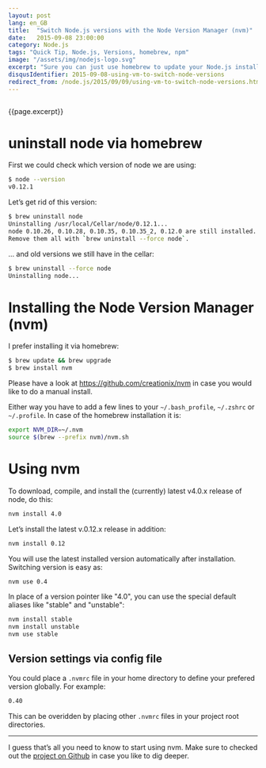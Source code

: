 ```yaml
---
layout: post
lang: en_GB
title:  "Switch Node.js versions with the Node Version Manager (nvm)"
date:   2015-09-08 23:00:00
category: Node.js
tags: "Quick Tip, Node.js, Versions, homebrew, npm"
image: "/assets/img/nodejs-logo.svg"
excerpt: "Sure you can just use homebrew to update your Node.js installation when there are new releases. It’s in fact very handy to do so. But beside the quirk when it comes to updating npm there is a method which makes switching Node.js version even easier. This became more important since the stable release of Node 4.0 which I like to use. But I have to be able to use a different Node version just in case thinks break with Node 4.0."
disqusIdentifier: 2015-09-08-using-vm-to-switch-node-versions
redirect_from: /node.js/2015/09/09/using-vm-to-switch-node-versions.html
---
```


<div class="float-container">
    <img src="{{page.image}}" alt="" class="float-left">
    <div>
        <p>
          {{page.excerpt}}
        </p>
    </div>
</div>



# uninstall node via homebrew

First we could check which version of node we are using:

```bash
$ node --version
v0.12.1
```

Let’s get rid of this version:

```bash
$ brew uninstall node
Uninstalling /usr/local/Cellar/node/0.12.1...
node 0.10.26, 0.10.28, 0.10.35, 0.10.35_2, 0.12.0 are still installed.
Remove them all with `brew uninstall --force node`.
```

… and old versions we still have in the cellar:

```bash
$ brew uninstall --force node
Uninstalling node...
```



# Installing the Node Version Manager (nvm) 

I prefer installing it via homebrew:

```bash
$ brew update && brew upgrade
$ brew install nvm
```

Please have a look at <https://github.com/creationix/nvm> in case you would like to do a manual install.

Either way you have to add a few lines to your `~/.bash_profile`, `~/.zshrc` or `~/.profile`. In case of the homebrew installation it is:

```bash
export NVM_DIR=~/.nvm
source $(brew --prefix nvm)/nvm.sh
```

# Using nvm

To download, compile, and install the (currently) latest v4.0.x release of node, do this:

```bash
nvm install 4.0
```

Let’s install the latest v.0.12.x release in addition:

```bash
nvm install 0.12
```

You will use the latest installed version automatically after installation.
Switching version is easy as:

```bash
nvm use 0.4
```


In place of a version pointer like "4.0", you can use the special default aliases like "stable" and "unstable":

```bash
nvm install stable
nvm install unstable
nvm use stable
```

## Version settings via config file

You could place a `.nvmrc` file in your home directory to define your prefered version globally. For example:

```bash
0.40
```

This can be overidden by placing other `.nvmrc` files in your project root directories.

---

I guess that’s all you need to know to start using nvm. 
Make sure to checked out the [project on Github](https://github.com/creationix/nvm) in case you like to dig deeper.




